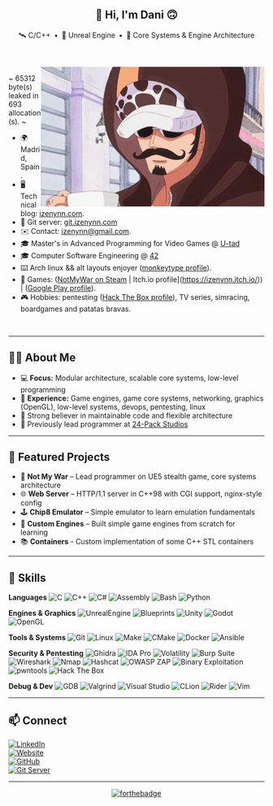 <span align="center">

<h2>👋 Hi, I'm Dani 🙃</h2>

🛰 C/C++&ensp;•&ensp;👾 Unreal Engine&ensp;•&ensp;🚧 Core Systems & Engine Architecture

</span>
<br><br>

<span align="left">
<img align="right" src=./media/one-piece-law.webp style="object-fit: cover; height: 275px; float: right;">

~ 65312 byte(s) leaked in 693 allocation(s). ~

- 🌍 Madrid, Spain.
- 🖥️ Technical blog: [izenynn.com](https://izenynn.com).
- 🔧 Git server: [git.izenynn.com](https://git.izenynn.com)
- ✉️ Contact: [izenynn@gmail.com](mailto:izenynn@gmail.com).
- 🎓 Master's in Advanced Programming for Video Games @ [U-tad](https://u-tad.com/en/)
- 🎓 Computer Software Engineering @ [42](https://42madrid.com)
- ⌨️ Arch linux && alt layouts enjoyer ([monkeytype profile](https://monkeytype.com/profile/izenynn)).
- 👾 Games: ([NotMyWar on Steam](https://store.steampowered.com/app/4034810/Not_My_War/) | Itch.io profile](https://izenynn.itch.io/)) | ([Google Play profile](https://play.google.com/store/apps/dev?id=7557040977651768367)).
- 🎮 Hobbies: pentesting ([Hack The Box profile](https://app.hackthebox.com/profile/757646)), TV series, simracing, boardgames and patatas bravas.

</span>
<br clear="right">

---

## 🧑‍💻 About Me

- 💻 **Focus:** Modular architecture, scalable core systems, low-level programming
- 🧩 **Experience:** Game engines, game core systems, networking, graphics (OpenGL), low-level systems, devops, pentesting, linux
- 🤝 Strong believer in maintainable code and flexible architecture
- 🫧 Previously lead programmer at [24-Pack Studios](https://store.steampowered.com/app/4034810/Not_My_War/)

---

## 🚀 Featured Projects

- 🎯 **Not My War** – Lead programmer on UE5 stealth game, core systems architecture
- 🌐 **Web Server** – HTTP/1.1 server in C++98 with CGI support, nginx-style config
- 🕹️ **Chip8 Emulator** – Simple emulator to learn emulation fundamentals
- 🔧 **Custom Engines** – Built simple game engines from scratch for learning
- 📚 **Containers** - Custom implementation of some C++ STL containers

--- 

## 🧠 Skills

**Languages**
![C](https://img.shields.io/badge/C-A8B9CC?style=for-the-badge&logo=c&logoColor=white&labelColor=101010)
![C++](https://img.shields.io/badge/C++-004482?style=for-the-badge&logo=cplusplus&logoColor=white&labelColor=101010)
![C#](https://img.shields.io/badge/C%23-%23239120.svg?style=for-the-badge&logo=csharp&logoColor=white&labelColor=101010)
![Assembly](https://img.shields.io/badge/Assembly-654FF0?style=for-the-badge&logo=assemblyscript&logoColor=white&labelColor=101010)
![Bash](https://img.shields.io/badge/Bash-4EAA25?style=for-the-badge&logo=gnubash&logoColor=white&labelColor=101010)
![Python](https://img.shields.io/badge/Python-3670A0?style=for-the-badge&logo=python&logoColor=ffdd54&labelColor=101010)

**Engines & Graphics**
![UnrealEngine](https://img.shields.io/badge/Unreal_Engine-d1cd6a?style=for-the-badge&logo=unrealengine&logoColor=white&labelColor=101010)
![Blueprints](https://img.shields.io/badge/Blueprints_Visual_Scripting-d1cd6a?style=for-the-badge&logo=unrealengine&logoColor=white&labelColor=101010)
![Unity](https://img.shields.io/badge/Unity-0066A1?style=for-the-badge&logo=unity&logoColor=white&labelColor=101010)
![Godot](https://img.shields.io/badge/Godot_Engine-0242bd?style=for-the-badge&logo=godotengine&logoColor=white&labelColor=101010)
![OpenGL](https://img.shields.io/badge/OpenGL-5586A4?style=for-the-badge&logo=opengl&logoColor=white&labelColor=101010)

**Tools & Systems**
![Git](https://img.shields.io/badge/Git-f05033?style=for-the-badge&logo=git&logoColor=white&labelColor=101010)
![Linux](https://img.shields.io/badge/Linux-FCC624?style=for-the-badge&logo=linux&logoColor=white&labelColor=101010)
![Make](https://img.shields.io/badge/Make-427819?style=for-the-badge&logo=cmake&logoColor=white&labelColor=101010)
![CMake](https://img.shields.io/badge/CMake-064F8C?style=for-the-badge&logo=cmake&logoColor=white&labelColor=101010)
![Docker](https://img.shields.io/badge/Docker-2496ED?style=for-the-badge&logo=docker&logoColor=white&labelColor=101010)
![Ansible](https://img.shields.io/badge/Ansible-EE0000?style=for-the-badge&logo=ansible&logoColor=white&labelColor=101010)

**Security & Pentesting**
![Ghidra](https://img.shields.io/badge/Ghidra-DC143C?style=for-the-badge&logoColor=white&labelColor=101010)
![IDA Pro](https://img.shields.io/badge/IDA_Pro-00599C?style=for-the-badge&logoColor=white&labelColor=101010)
![Volatility](https://img.shields.io/badge/Volatility-7B1FA2?style=for-the-badge&logoColor=white&labelColor=101010)
![Burp Suite](https://img.shields.io/badge/Burp_Suite-FF6633?style=for-the-badge&logoColor=white&labelColor=101010)
![Wireshark](https://img.shields.io/badge/Wireshark-1679A7?style=for-the-badge&logo=wireshark&logoColor=white&labelColor=101010)
![Nmap](https://img.shields.io/badge/Nmap-0E83CD?style=for-the-badge&logoColor=white&labelColor=101010)
![Hashcat](https://img.shields.io/badge/Hashcat-8B0000?style=for-the-badge&logoColor=white&labelColor=101010)
![OWASP ZAP](https://img.shields.io/badge/OWASP_ZAP-000000?style=for-the-badge&logo=owasp&logoColor=white&labelColor=101010)
![Binary Exploitation](https://img.shields.io/badge/Binary_Exploitation-E91E63?style=for-the-badge&logoColor=white&labelColor=101010)
![pwntools](https://img.shields.io/badge/pwntools-FF1744?style=for-the-badge&logoColor=white&labelColor=101010)
![Hack The Box](https://img.shields.io/badge/Hack_The_Box-9FEF00?style=for-the-badge&logo=hackthebox&logoColor=white&labelColor=101010)

**Debug & Dev**
![GDB](https://img.shields.io/badge/GDB-5C2D91?style=for-the-badge&logo=gnu&logoColor=white&labelColor=101010)
![Valgrind](https://img.shields.io/badge/Valgrind-8B0000?style=for-the-badge&logoColor=white&labelColor=101010)
![Visual Studio](https://img.shields.io/badge/Visual_Studio-5C2D91?style=for-the-badge&logo=visualstudio&logoColor=white&labelColor=101010)
![CLion](https://img.shields.io/badge/CLion-000000?style=for-the-badge&logo=clion&logoColor=white&labelColor=101010)
![Rider](https://img.shields.io/badge/Rider-000000?style=for-the-badge&logo=rider&logoColor=white&labelColor=101010)
![Vim](https://img.shields.io/badge/Vim-019733?style=for-the-badge&logo=vim&logoColor=white&labelColor=101010)

---

## 📫 Connect

[![LinkedIn](https://img.shields.io/badge/LinkedIn-0077B5?style=for-the-badge&logo=linkedin&logoColor=white)](https://www.linkedin.com/in/izenynn/)</br>
[![Website](https://img.shields.io/badge/Blog-FF5722?style=for-the-badge&logo=rss&logoColor=white)](https://izenynn.com)</br>
[![GitHub](https://img.shields.io/badge/GitHub-181717?style=for-the-badge&logo=github&logoColor=white)](https://github.com/izenynn)</br>
[![Git Server](https://img.shields.io/badge/Git_Server-F05032?style=for-the-badge&logo=git&logoColor=white)](https://git.izenynn.com)</br>

---

<span align="center">

[![forthebadge](https://forthebadge.com/images/featured/featured-built-with-love.svg)](https://forthebadge.com)

</span>
